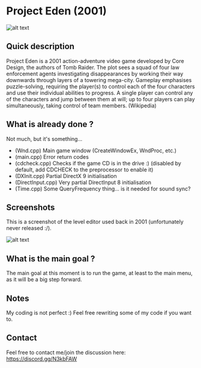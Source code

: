 # Project Eden (2001)


![alt text](http://www.core-design.com/images/goodies/Project-eden-logo.png)

## Quick description

Project Eden is a 2001 action-adventure video game developed by Core Design, the authors of Tomb Raider.
The plot sees a squad of four law enforcement agents investigating disappearances by working their way downwards through layers of a towering mega-city. Gameplay emphasises puzzle-solving, requiring the player(s) to control each of the four characters and use their individual abilities to progress. A single player can control any of the characters and jump between them at will; up to four players can play simultaneously, taking control of team members.
(Wikipedia)

## What is already done ?

Not much, but it's something...

- (Wnd.cpp)         Main game window (CreateWindowEx, WndProc, etc.)
- (main.cpp)        Error return codes
- (cdcheck.cpp)     Checks if the game CD is in the drive :) (disabled by default, add CDCHECK to the preprocessor to enable it)
- (DXInit.cpp)      Partial DirectX 9 initialisation
- (DirectInput.cpp) Very partial DirectInput 8 initialisation
- (Time.cpp)        Some QueryFrequency thing... is it needed for sound sync?

## Screenshots

This is a screenshot of the level editor used back in 2001 (unfortunately never released :/).

![alt text](http://www.core-design.com/images/goodies/othergames/roomeditorscreensprojecteden/screen17.jpg)

## What is the main goal ?

The main goal at this moment is to run the game, at least to the main menu, as it will be a big step forward.

## Notes

My coding is not perfect :)
Feel free rewriting some of my code if you want to.

## Contact

Feel free to contact me/join the discussion here: https://discord.gg/N3kbFAW
